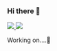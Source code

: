 ### Hi there 👋

<a href="https://github.com/JManuelIzRa/github-stats">

![](https://github.com/JManuelIzRa/github-stats/generated/overview.svg)
![](https://github.com/JManuelIzRa/github-stats/generated/languages.svg)

</a>

Working on....:construction:
